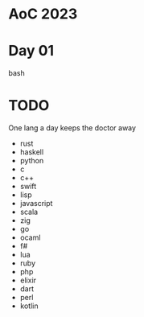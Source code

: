 # AoC 2023

# Day 01

bash

# TODO

One lang a day keeps the doctor away

- rust
- haskell
- python
- c
- c++
- swift
- lisp
- javascript
- scala
- zig
- go
- ocaml
- f#
- lua
- ruby
- php
- elixir
- dart
- perl
- kotlin